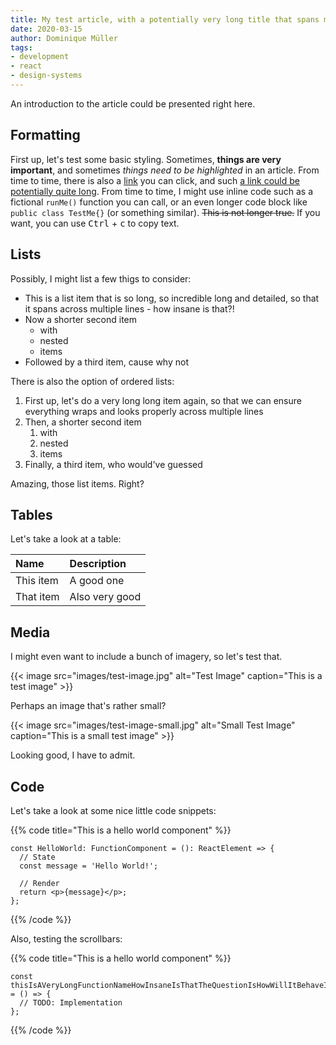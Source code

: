 ```yaml
---
title: My test article, with a potentially very long title that spans multiple lines
date: 2020-03-15
author: Dominique Müller
tags:
- development
- react
- design-systems
---
```


An introduction to the article could be presented right here.

## Formatting

First up, let's test some basic styling. Sometimes, **things are very important**, and sometimes _things need to be highlighted_ in an
article. From time to time, there is also a [link](https://github.com/) you can click, and such [a link could be potentially quite long](https://github.com/).
From time to time, I might use inline code such as a fictional `runMe()` function you can call, or an even longer code block like
`public class TestMe{}` (or something similar). ~~This is not longer true.~~ If you want, you can use <kbd>Ctrl</kbd> + <kbd>c</kbd> to copy text.

## Lists

Possibly, I might list a few thigs to consider:

- This is a list item that is so long, so incredible long and detailed, so that it spans across multiple lines - how insane is that?!
- Now a shorter second item
  - with
  - nested
  - items
- Followed by a third item, cause why not

There is also the option of ordered lists:

1. First up, let's do a very long long item again, so that we can ensure everything wraps and looks properly across multiple lines
2. Then, a shorter second item
   1. with
   2. nested
   3. items
3. Finally, a third item, who would've guessed

Amazing, those list items. Right?

## Tables

Let's take a look at a table:

| Name      | Description    |
| :-------- | :------------- |
| This item | A good one     |
| That item | Also very good |

## Media

I might even want to include a bunch of imagery, so let's test that.

{{< image src="images/test-image.jpg" alt="Test Image" caption="This is a test image" >}}

Perhaps an image that's rather small?

{{< image src="images/test-image-small.jpg" alt="Small Test Image" caption="This is a small test image" >}}

Looking good, I have to admit.

## Code

Let's take a look at some nice little code snippets:

{{% code title="This is a hello world component" %}}

```tsx
const HelloWorld: FunctionComponent = (): ReactElement => {
  // State
  const message = 'Hello World!';

  // Render
  return <p>{message}</p>;
};
```

{{% /code %}}

Also, testing the scrollbars:

{{% code title="This is a hello world component" %}}

```tsx
const thisIsAVeryLongFunctionNameHowInsaneIsThatTheQuestionIsHowWillItBehaveInTheArticleIAmVeryInterestedInTheAnswerIndeed = () => {
  // TODO: Implementation
};
```

{{% /code %}}
